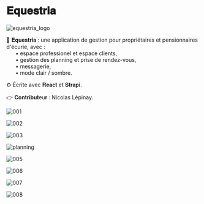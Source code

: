 # 𝐄𝐪𝐮𝐞𝐬𝐭𝐫𝐢𝐚

![equestria_logo](https://user-images.githubusercontent.com/87578863/184410411-be2f2e4f-ca12-4d9c-be0b-217a08be0dcc.png)


🦄 𝐄𝐪𝐮𝐞𝐬𝐭𝐫𝐢𝐚 : une application de gestion pour propriétaires et pensionnaires d'écurie, avec :\
&nbsp;&nbsp;&nbsp;&nbsp;&nbsp;&nbsp;• espace professionel et espace clients,\
&nbsp;&nbsp;&nbsp;&nbsp;&nbsp;&nbsp;• gestion des planning et prise de rendez-vous,\
&nbsp;&nbsp;&nbsp;&nbsp;&nbsp;&nbsp;• messagerie,\
&nbsp;&nbsp;&nbsp;&nbsp;&nbsp;&nbsp;• mode clair / sombre.

⚙️ Écrite avec 𝐑𝐞𝐚𝐜𝐭 et 𝐒𝐭𝐫𝐚𝐩𝐢.

👉 𝐂𝐨𝐧𝐭𝐫𝐢𝐛𝐮𝐭eu𝐫 : Nicolas Lépinay.


![001](https://user-images.githubusercontent.com/87578863/184405524-a5281b62-1238-4834-871b-a705e34ae4c9.gif) 
 
![002](https://user-images.githubusercontent.com/87578863/184407435-e00bb567-7740-4803-9972-3510af2019c5.gif)

![003](https://user-images.githubusercontent.com/87578863/184409082-52402981-8384-4de4-86be-56f38227b88b.jpg)

![planning](https://user-images.githubusercontent.com/87578863/189902099-0fe88873-b61c-4317-960d-018587f9d9da.gif)

![005](https://user-images.githubusercontent.com/87578863/184409091-82920ba0-0914-44fa-96fc-f0040a6eddc3.jpg)

![006](https://user-images.githubusercontent.com/87578863/184409093-5fd82502-d3d8-40d2-869b-8c76c9651793.jpg)

![007](https://user-images.githubusercontent.com/87578863/184409094-a6977c5b-f872-43ea-8dc3-bde99843e372.jpg)

![008](https://user-images.githubusercontent.com/87578863/184409097-b840fd0a-64e8-478f-9f01-11399a900c2a.jpg)
